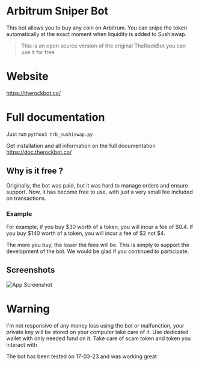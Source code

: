 
# Arbitrum Sniper Bot

This bot allows you to buy any coin on Arbitrum. You can snipe the token automatically at the exact moment when liquidity is added to Sushiswap.

> This is an open source version of the original TheRockBot you can use it for free

# Website
https://therockbot.co/

# Full documentation 

Just run `python3 trb_sushiswap.py`

Get installation and all information on the full documentation
https://doc.therockbot.co/

## Why is it free ?
Originally, the bot was paid, but it was hard to manage orders and ensure support. Now, it has become free to use, with just a very small fee included on transactions.

### Example 
For example, if you buy $30 worth of a token, you will incur a fee of $0.4. If you buy $140 worth of a token, you will incur a fee of $2 not $4.

The more you buy, the lower the fees will be. This is simply to support the development of the bot. We would be glad if you continued to participate.


## Screenshots

![App Screenshot](https://therockbot.co/assets/images/features-10.png)

# Warning
I'm not responsive of any money loss using the bot or malfunction, your private key will be stored on your computer take care of it. Use dedicated wallet with only needed fund on it. Take care of scam token and token you interact with 

The bot has been tested on 17-03-23 and was working great 
